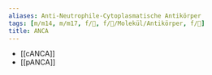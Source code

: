 ```yaml
---
aliases: Anti-Neutrophile-Cytoplasmatische Antikörper
tags: [m/m14, m/m17, f/🥼, f/🧪/Molekül/Antikörper, f/💉]
title: ANCA
---
```

- [[cANCA]]
- [[pANCA]]